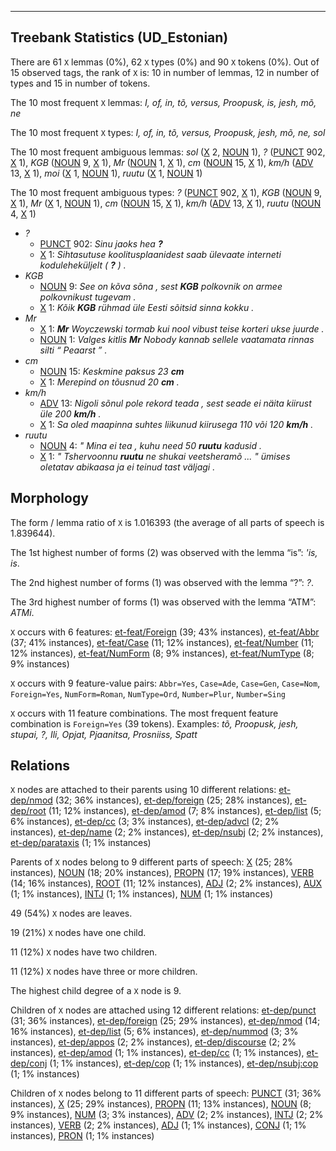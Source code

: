 

--------------------------------------------------------------------------------

## Treebank Statistics (UD_Estonian)

There are 61 `X` lemmas (0%), 62 `X` types (0%) and 90 `X` tokens (0%).
Out of 15 observed tags, the rank of `X` is: 10 in number of lemmas, 12 in number of types and 15 in number of tokens.

The 10 most frequent `X` lemmas: <em>I, of, in, tõ, versus, Proopusk, is, jesh, mõ, ne</em>

The 10 most frequent `X` types:  <em>I, of, in, tõ, versus, Proopusk, jesh, mõ, ne, sol</em>

The 10 most frequent ambiguous lemmas: <em>sol</em> ([X]() 2, [NOUN]() 1), <em>?</em> ([PUNCT]() 902, [X]() 1), <em>KGB</em> ([NOUN]() 9, [X]() 1), <em>Mr</em> ([NOUN]() 1, [X]() 1), <em>cm</em> ([NOUN]() 15, [X]() 1), <em>km/h</em> ([ADV]() 13, [X]() 1), <em>moi</em> ([X]() 1, [NOUN]() 1), <em>ruutu</em> ([X]() 1, [NOUN]() 1)

The 10 most frequent ambiguous types:  <em>?</em> ([PUNCT]() 902, [X]() 1), <em>KGB</em> ([NOUN]() 9, [X]() 1), <em>Mr</em> ([X]() 1, [NOUN]() 1), <em>cm</em> ([NOUN]() 15, [X]() 1), <em>km/h</em> ([ADV]() 13, [X]() 1), <em>ruutu</em> ([NOUN]() 4, [X]() 1)


* <em>?</em>
  * [PUNCT]() 902: <em>Sinu jaoks hea <b>?</b></em>
  * [X]() 1: <em>Sihtasutuse koolitusplaanidest saab ülevaate interneti koduleheküljelt ( <b>?</b> ) .</em>
* <em>KGB</em>
  * [NOUN]() 9: <em>See on kõva sõna , sest <b>KGB</b> polkovnik on armee polkovnikust tugevam .</em>
  * [X]() 1: <em>Kõik <b>KGB</b> rühmad üle Eesti sõitsid sinna kokku .</em>
* <em>Mr</em>
  * [X]() 1: <em><b>Mr</b> Woyczewski tormab kui nool vibust teise korteri ukse juurde .</em>
  * [NOUN]() 1: <em>Valges kitlis <b>Mr</b> Nobody kannab sellele vaatamata rinnas silti “ Peaarst ” .</em>
* <em>cm</em>
  * [NOUN]() 15: <em>Keskmine paksus 23 <b>cm</b></em>
  * [X]() 1: <em>Merepind on tõusnud 20 <b>cm</b> .</em>
* <em>km/h</em>
  * [ADV]() 13: <em>Nigoli sõnul pole rekord teada , sest seade ei näita kiirust üle 200 <b>km/h</b> .</em>
  * [X]() 1: <em>Sa oled maapinna suhtes liikunud kiirusega 110 või 120 <b>km/h</b> .</em>
* <em>ruutu</em>
  * [NOUN]() 4: <em>" Mina ei tea , kuhu need 50 <b>ruutu</b> kadusid .</em>
  * [X]() 1: <em>" Tshervoonnu <b>ruutu</b> ne shukai veetsheramõ ... " ümises oletatav abikaasa ja ei teinud tast väljagi .</em>

## Morphology

The form / lemma ratio of `X` is 1.016393 (the average of all parts of speech is 1.839644).

The 1st highest number of forms (2) was observed with the lemma “is”: <em>'is, is</em>.

The 2nd highest number of forms (1) was observed with the lemma “?”: <em>?</em>.

The 3rd highest number of forms (1) was observed with the lemma “ATM”: <em>ATMi</em>.

`X` occurs with 6 features: [et-feat/Foreign]() (39; 43% instances), [et-feat/Abbr]() (37; 41% instances), [et-feat/Case]() (11; 12% instances), [et-feat/Number]() (11; 12% instances), [et-feat/NumForm]() (8; 9% instances), [et-feat/NumType]() (8; 9% instances)

`X` occurs with 9 feature-value pairs: `Abbr=Yes`, `Case=Ade`, `Case=Gen`, `Case=Nom`, `Foreign=Yes`, `NumForm=Roman`, `NumType=Ord`, `Number=Plur`, `Number=Sing`

`X` occurs with 11 feature combinations.
The most frequent feature combination is `Foreign=Yes` (39 tokens).
Examples: <em>tõ, Proopusk, jesh, stupai, ?, Ili, Opjat, Pjaanitsa, Prosniiss, Spatt</em>


## Relations

`X` nodes are attached to their parents using 10 different relations: [et-dep/nmod]() (32; 36% instances), [et-dep/foreign]() (25; 28% instances), [et-dep/root]() (11; 12% instances), [et-dep/amod]() (7; 8% instances), [et-dep/list]() (5; 6% instances), [et-dep/cc]() (3; 3% instances), [et-dep/advcl]() (2; 2% instances), [et-dep/name]() (2; 2% instances), [et-dep/nsubj]() (2; 2% instances), [et-dep/parataxis]() (1; 1% instances)

Parents of `X` nodes belong to 9 different parts of speech: [X]() (25; 28% instances), [NOUN]() (18; 20% instances), [PROPN]() (17; 19% instances), [VERB]() (14; 16% instances), [ROOT]() (11; 12% instances), [ADJ]() (2; 2% instances), [AUX]() (1; 1% instances), [INTJ]() (1; 1% instances), [NUM]() (1; 1% instances)

49 (54%) `X` nodes are leaves.

19 (21%) `X` nodes have one child.

11 (12%) `X` nodes have two children.

11 (12%) `X` nodes have three or more children.

The highest child degree of a `X` node is 9.

Children of `X` nodes are attached using 12 different relations: [et-dep/punct]() (31; 36% instances), [et-dep/foreign]() (25; 29% instances), [et-dep/nmod]() (14; 16% instances), [et-dep/list]() (5; 6% instances), [et-dep/nummod]() (3; 3% instances), [et-dep/appos]() (2; 2% instances), [et-dep/discourse]() (2; 2% instances), [et-dep/amod]() (1; 1% instances), [et-dep/cc]() (1; 1% instances), [et-dep/conj]() (1; 1% instances), [et-dep/cop]() (1; 1% instances), [et-dep/nsubj:cop]() (1; 1% instances)

Children of `X` nodes belong to 11 different parts of speech: [PUNCT]() (31; 36% instances), [X]() (25; 29% instances), [PROPN]() (11; 13% instances), [NOUN]() (8; 9% instances), [NUM]() (3; 3% instances), [ADV]() (2; 2% instances), [INTJ]() (2; 2% instances), [VERB]() (2; 2% instances), [ADJ]() (1; 1% instances), [CONJ]() (1; 1% instances), [PRON]() (1; 1% instances)

